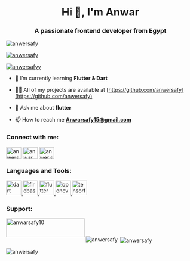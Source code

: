<h1 align="center">Hi 👋, I'm Anwar</h1>
<h3 align="center">A passionate frontend developer from Egypt</h3>

<p align="left"> <img src="https://komarev.com/ghpvc/?username=anwersafy&label=Profile%20views&color=0e75b6&style=flat" alt="anwersafy" /> </p>

<p align="left"> <a href="https://github.com/ryo-ma/github-profile-trophy"><img src="https://github-profile-trophy.vercel.app/?username=anwersafy" alt="anwersafy" /></a> </p>

<p align="left"> <a href="https://twitter.com/anwersafyy" target="blank"><img src="https://img.shields.io/twitter/follow/anwersafyy?logo=twitter&style=for-the-badge" alt="anwersafyy" /></a> </p>

- 🌱 I’m currently learning **Flutter & Dart**

- 👨‍💻 All of my projects are available at [https://github.com/anwersafy](https://github.com/anwersafy)

- 💬 Ask me about **flutter**

- 📫 How to reach me **Anwarsafy15@gmail.com**

<h3 align="left">Connect with me:</h3>
<p align="left">
<a href="https://twitter.com/anwersafyy" target="blank"><img align="center" src="https://raw.githubusercontent.com/rahuldkjain/github-profile-readme-generator/master/src/images/icons/Social/twitter.svg" alt="anwersafyy" height="30" width="40" /></a>
<a href="https://fb.com/anwar safy" target="blank"><img align="center" src="https://raw.githubusercontent.com/rahuldkjain/github-profile-readme-generator/master/src/images/icons/Social/facebook.svg" alt="anwar safy" height="30" width="40" /></a>
<a href="https://instagram.com/anwer.safy" target="blank"><img align="center" src="https://raw.githubusercontent.com/rahuldkjain/github-profile-readme-generator/master/src/images/icons/Social/instagram.svg" alt="anwer.safy" height="30" width="40" /></a>
</p>

<h3 align="left">Languages and Tools:</h3>
<p align="left"> <a href="https://dart.dev" target="_blank" rel="noreferrer"> <img src="https://www.vectorlogo.zone/logos/dartlang/dartlang-icon.svg" alt="dart" width="40" height="40"/> </a> <a href="https://firebase.google.com/" target="_blank" rel="noreferrer"> <img src="https://www.vectorlogo.zone/logos/firebase/firebase-icon.svg" alt="firebase" width="40" height="40"/> </a> <a href="https://flutter.dev" target="_blank" rel="noreferrer"> <img src="https://www.vectorlogo.zone/logos/flutterio/flutterio-icon.svg" alt="flutter" width="40" height="40"/> </a> <a href="https://opencv.org/" target="_blank" rel="noreferrer"> <img src="https://www.vectorlogo.zone/logos/opencv/opencv-icon.svg" alt="opencv" width="40" height="40"/> </a> <a href="https://www.tensorflow.org" target="_blank" rel="noreferrer"> <img src="https://www.vectorlogo.zone/logos/tensorflow/tensorflow-icon.svg" alt="tensorflow" width="40" height="40"/> </a> </p>

<h3 align="left">Support:</h3>
<p><a href="https://www.buymeacoffee.com/anwarsafy10"> <img align="left" src="https://cdn.buymeacoffee.com/buttons/v2/default-yeloow.png" height="50" width="210" alt="anwarsafy10" /></a></p><br><br>

<p><img align="left" src="https://github-readme-stats.vercel.app/api/top-langs?username=anwersafy&show_icons=true&locale=en&layout=compact" alt="anwersafy" /></p>

<p>&nbsp;<img align="center" src="https://github-readme-stats.vercel.app/api?username=anwersafy&show_icons=true&locale=en" alt="anwersafy" /></p>

<p><img align="center" src="https://github-readme-streak-stats.herokuapp.com/?user=anwersafy&" alt="anwersafy" /></p>
